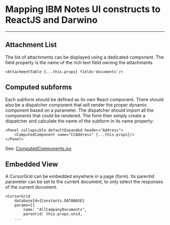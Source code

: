 # Mapping IBM Notes UI constructs to ReactJS and Darwino
--------------------------------------------------------


## Attachment List ##
The list of attachments can be displayed using a dedicated component. The field property is the name of the rich text field owning the attachments

    <AttachmentTable {...this.props} field='documents'/>

## Computed subforms ##
Each subform should be defined as its own React component. There should also be a dispatcher component that will render the proper dynamic component based on a parameter. The dispatcher should import all the components that could be rendered.
The form then simply create a dispatcher and calculate the name of the subform in its name property:

    <Panel collapsible defaultExpanded header="Address">
    	<ComputedComponent name="CCAddress" {...this.props}/>
    </Panel>

See: [ComputedComponents.jsx](../contacts-react-webui/src/main/app/js/pages/app/ComputedComponent.jsx )

## Embedded View ##

A CursorGrid can be embedded anywhere in a page (form). Its parentid parameter can be set to the current document, to only select the responses of the current document.

    <CursorGrid
    	databaseId={Constants.DATABASE}
    	params={{
    		name: "AllCompanyDocuments",
    		parentid: this.props.unid,
    	...

